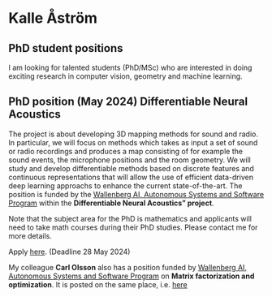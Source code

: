 # Kalle Åström

## PhD student positions
I am looking for talented students (PhD/MSc) who are interested in doing exciting research in computer vision, geometry and machine learning.

## PhD position (May 2024) Differentiable Neural Acoustics
The project is about developing 3D mapping methods for sound and radio. In particular, we will focus on methods which takes as input a set of sound or radio recordings and produces a map consisting of for example the sound events, the microphone positions and the room geometry.
We will study and develop differentiable methods based on discrete features and continuous representations that will allow the use of efficient data-driven deep learning approachs to enhance the current state-of-the-art. The position is funded by the [Wallenberg AI, Autonomous Systems and Software Program](https://wasp-sweden.org) within the **Differentiable Neural Acoustics” project**.

Note that the subject area for the PhD is mathematics and applicants will need to take math courses during their PhD studies. Please contact me for more details.

Apply [here]([https://wasp-sweden.org](https://lu.varbi.com/en/what:job/jobID:717159/)). (Deadline 28 May 2024)

My colleague **Carl Olsson** also has a position funded by [Wallenberg AI, Autonomous Systems and Software Program](https://wasp-sweden.org) on **Matrix factorization and optimization**. It is posted on the same place, i.e. [here]([https://wasp-sweden.org](https://lu.varbi.com/en/what:job/jobID:717159/))
